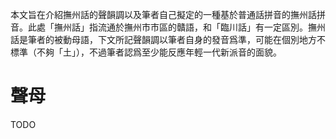 本文旨在介紹撫州話的聲韻調以及筆者自己擬定的一種基於普通話拼音的撫州話拼音。此處「撫州話」指流通於撫州市市區的贛語，和「臨川話」有一定區別。撫州話是筆者的被動母語，下文所記聲韻調以筆者自身的發音爲準，可能在個別地方不標準（不夠「土」），不過筆者認爲至少能反應年輕一代新派音的面貌。

# 聲母

TODO
